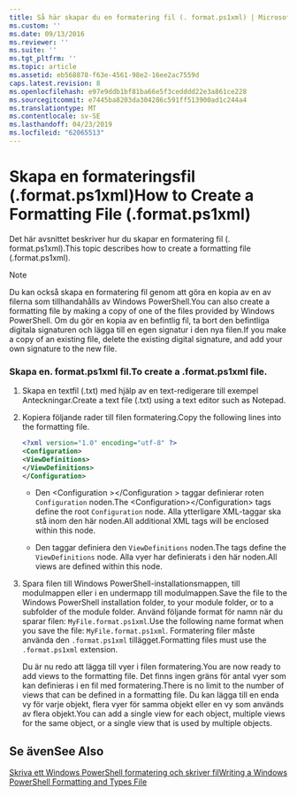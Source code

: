 ```yaml
---
title: Så här skapar du en formatering fil (. format.ps1xml) | Microsoft Docs
ms.custom: ''
ms.date: 09/13/2016
ms.reviewer: ''
ms.suite: ''
ms.tgt_pltfrm: ''
ms.topic: article
ms.assetid: eb568878-f63e-4561-98e2-16ee2ac7559d
caps.latest.revision: 8
ms.openlocfilehash: e97e9ddb1bf81ba66e5f3cedddd22e3a861ce228
ms.sourcegitcommit: e7445ba8203da304286c591ff513900ad1c244a4
ms.translationtype: MT
ms.contentlocale: sv-SE
ms.lasthandoff: 04/23/2019
ms.locfileid: "62065513"
---
```

# <a name="how-to-create-a-formatting-file-formatps1xml"></a><span data-ttu-id="8beab-102">Skapa en formateringsfil (.format.ps1xml)</span><span class="sxs-lookup"><span data-stu-id="8beab-102">How to Create a Formatting File (.format.ps1xml)</span></span>

<span data-ttu-id="8beab-103">Det här avsnittet beskriver hur du skapar en formatering fil (. format.ps1xml).</span><span class="sxs-lookup"><span data-stu-id="8beab-103">This topic describes how to create a formatting file (.format.ps1xml).</span></span>

> [!NOTE]
> <span data-ttu-id="8beab-104">Du kan också skapa en formatering fil genom att göra en kopia av en av filerna som tillhandahålls av Windows PowerShell.</span><span class="sxs-lookup"><span data-stu-id="8beab-104">You can also create a formatting file by making a copy of one of the files provided by Windows PowerShell.</span></span> <span data-ttu-id="8beab-105">Om du gör en kopia av en befintlig fil, ta bort den befintliga digitala signaturen och lägga till en egen signatur i den nya filen.</span><span class="sxs-lookup"><span data-stu-id="8beab-105">If you make a copy of an existing file, delete the existing digital signature, and add your own signature to the new file.</span></span>

### <a name="to-create-a-formatps1xml-file"></a><span data-ttu-id="8beab-106">Skapa en. format.ps1xml fil.</span><span class="sxs-lookup"><span data-stu-id="8beab-106">To create a .format.ps1xml file.</span></span>

1. <span data-ttu-id="8beab-107">Skapa en textfil (.txt) med hjälp av en text-redigerare till exempel Anteckningar.</span><span class="sxs-lookup"><span data-stu-id="8beab-107">Create a text file (.txt) using a text editor such as Notepad.</span></span>

2. <span data-ttu-id="8beab-108">Kopiera följande rader till filen formatering.</span><span class="sxs-lookup"><span data-stu-id="8beab-108">Copy the following lines into the formatting file.</span></span>

   ```xml
   <?xml version="1.0" encoding="utf-8" ?>
   <Configuration>
   <ViewDefinitions>
   </ViewDefinitions>
   </Configuration>
   ```

   - <span data-ttu-id="8beab-109">Den \<Configuration >\</Configuration > taggar definierar roten `Configuration` noden.</span><span class="sxs-lookup"><span data-stu-id="8beab-109">The \<Configuration>\</Configuration> tags define the root `Configuration` node.</span></span> <span data-ttu-id="8beab-110">Alla ytterligare XML-taggar ska stå inom den här noden.</span><span class="sxs-lookup"><span data-stu-id="8beab-110">All additional XML tags will be enclosed within this node.</span></span>

   - <span data-ttu-id="8beab-111">Den <ViewDefinitions> </ViewDefinitions> taggar definiera den `ViewDefinitions` noden.</span><span class="sxs-lookup"><span data-stu-id="8beab-111">The <ViewDefinitions></ViewDefinitions> tags define the `ViewDefinitions` node.</span></span> <span data-ttu-id="8beab-112">Alla vyer har definierats i den här noden.</span><span class="sxs-lookup"><span data-stu-id="8beab-112">All views are defined within this node.</span></span>

3. <span data-ttu-id="8beab-113">Spara filen till Windows PowerShell-installationsmappen, till modulmappen eller i en undermapp till modulmappen.</span><span class="sxs-lookup"><span data-stu-id="8beab-113">Save the file to the Windows PowerShell installation folder, to your module folder, or to a subfolder of the module folder.</span></span> <span data-ttu-id="8beab-114">Använd följande format för namn när du sparar filen: `MyFile.format.ps1xml`.</span><span class="sxs-lookup"><span data-stu-id="8beab-114">Use the following name format when you save the file:  `MyFile.format.ps1xml`.</span></span> <span data-ttu-id="8beab-115">Formatering filer måste använda den `.format.ps1xml` tillägget.</span><span class="sxs-lookup"><span data-stu-id="8beab-115">Formatting files must use the `.format.ps1xml` extension.</span></span>

   <span data-ttu-id="8beab-116">Du är nu redo att lägga till vyer i filen formatering.</span><span class="sxs-lookup"><span data-stu-id="8beab-116">You are now ready to add views to the formatting file.</span></span> <span data-ttu-id="8beab-117">Det finns ingen gräns för antal vyer som kan definieras i en fil med formatering.</span><span class="sxs-lookup"><span data-stu-id="8beab-117">There is no limit to the number of views that can be defined in a formatting file.</span></span> <span data-ttu-id="8beab-118">Du kan lägga till en enda vy för varje objekt, flera vyer för samma objekt eller en vy som används av flera objekt.</span><span class="sxs-lookup"><span data-stu-id="8beab-118">You can add a single view for each object, multiple views for the same object, or a single view that is used by multiple objects.</span></span>

## <a name="see-also"></a><span data-ttu-id="8beab-119">Se även</span><span class="sxs-lookup"><span data-stu-id="8beab-119">See Also</span></span>

[<span data-ttu-id="8beab-120">Skriva ett Windows PowerShell formatering och skriver fil</span><span class="sxs-lookup"><span data-stu-id="8beab-120">Writing a Windows PowerShell Formatting and Types File</span></span>](./writing-a-powershell-formatting-file.md)
